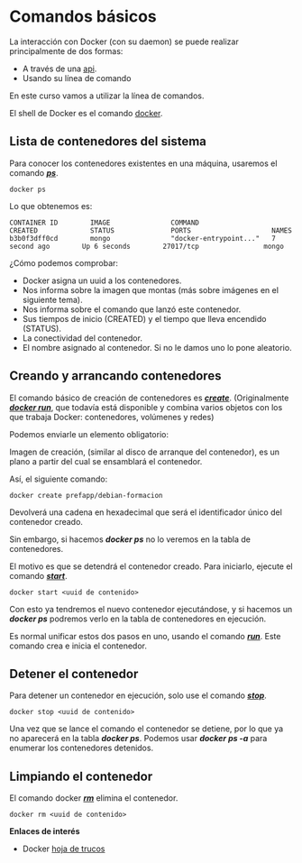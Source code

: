 # Comandos básicos

La interacción con Docker (con su daemon) se puede realizar principalmente de dos formas:

- A través de una [api](https://docs.docker.com/engine/api/v1.30/).
- Usando su línea de comando

En este curso vamos a utilizar la línea de comandos.

El shell de Docker es el comando [docker](https://docs.docker.com/engine/reference/commandline/cli/).

## Lista de contenedores del sistema

Para conocer los contenedores existentes en una máquina, usaremos el comando [_**ps**_](https://docs.docker.com/engine/reference/commandline/ps/).

```shell
docker ps
```

Lo que obtenemos es:

```shell
CONTAINER ID        IMAGE               COMMAND                  CREATED             STATUS              PORTS                    NAMES
b3b0f3dff0cd        mongo               "docker-entrypoint..."   7 second ago        Up 6 seconds        27017/tcp                mongo
```

¿Cómo podemos comprobar:

- Docker asigna un uuid a los contenedores.
- Nos informa sobre la imagen que montas (más sobre imágenes en el siguiente tema).
- Nos informa sobre el comando que lanzó este contenedor.
- Sus tiempos de inicio (CREATED) y el tiempo que lleva encendido (STATUS).
- La conectividad del contenedor.
- El nombre asignado al contenedor. Si no le damos uno lo pone aleatorio.

## Creando y arrancando contenedores

El comando básico de creación de contenedores es [_**create**_](https://docs.docker.com/engine/reference/commandline/create/). (Originalmente [_**docker run**_](https://docs.docker.com/engine/reference/commandline/run/), que todavía está disponible y combina varios objetos con los que trabaja Docker: contenedores, volúmenes y redes)

Podemos enviarle un elemento obligatorio:

Imagen de creación, (similar al disco de arranque del contenedor), es un plano a partir del cual se ensamblará el contenedor.

Así, el siguiente comando:

```shell
docker create prefapp/debian-formacion
```

Devolverá una cadena en hexadecimal que será el identificador único del contenedor creado.

Sin embargo, si hacemos _**docker ps**_ no lo veremos en la tabla de contenedores.

El motivo es que se detendrá el contenedor creado. Para iniciarlo, ejecute el comando [_**start**_](https://docs.docker.com/engine/reference/commandline/start/).

```shell
docker start <uuid de contenido>
```

Con esto ya tendremos el nuevo contenedor ejecutándose, y si hacemos un _**docker ps**_ podremos verlo en la tabla de contenedores en ejecución.

Es normal unificar estos dos pasos en uno, usando el comando [_**run**_](https://docs.docker.com/engine/reference/commandline/run/). Este comando crea e inicia el contenedor.

## Detener el contenedor

Para detener un contenedor en ejecución, solo use el comando [_**stop**_](https://docs.docker.com/engine/reference/commandline/stop/).

```shell
docker stop <uuid de contenido>
```

Una vez que se lance el comando el contenedor se detiene, por lo que ya no aparecerá en la tabla _**docker ps**_. Podemos usar _**docker ps -a**_ para enumerar los contenedores detenidos.

## Limpiando el contenedor

El comando docker [_**rm**_](https://docs.docker.com/engine/reference/commandline/rm/) elimina el contenedor.

```shell
docker rm <uuid de contenido>
```

**Enlaces de interés**
- Docker [hoja de trucos](https://dockerlux.github.io/pdf/cheat-sheet-v2.pdf)
